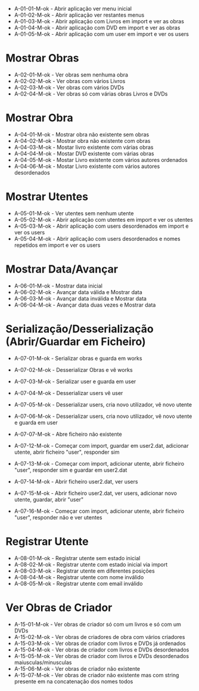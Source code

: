 * A-01-01-M-ok - Abrir aplicação ver menu inicial
* A-01-02-M-ok - Abrir aplicação ver restantes menus
* A-01-03-M-ok - Abrir aplicação com Livros em import e ver as obras   
* A-01-04-M-ok - Abrir aplicação com DVD em import e ver as obras   
* A-01-05-M-ok - Abrir aplicação com um user em import e ver os users

# Mostrar Obras

* A-02-01-M-ok - Ver obras sem nenhuma obra 
* A-02-02-M-ok - Ver obras com vários Livros  
* A-02-03-M-ok - Ver obras com vários DVDs  
* A-02-04-M-ok - Ver obras só com várias obras Livros e DVDs

# Mostrar Obra

* A-04-01-M-ok - Mostrar obra não existente sem obras 
* A-04-02-M-ok - Mostrar obra não existente com obras 
* A-04-03-M-ok - Mostar livro existente com várias obras  
* A-04-04-M-ok - Mostar DVD existente com várias obras  
* A-04-05-M-ok - Mostar Livro existente com vários autores ordenados
* A-04-06-M-ok - Mostar Livro existente com vários autores desordenados

# Mostrar Utentes

* A-05-01-M-ok - Ver utentes sem nenhum utente
* A-05-02-M-ok - Abrir aplicação com utentes em import e ver os utentes
* A-05-03-M-ok - Abrir aplicação com users desordenados em import e ver os users 
* A-05-04-M-ok - Abrir aplicação com users desordenados e nomes repetidos em import e ver os users 

# Mostrar Data/Avançar

* A-06-01-M-ok - Mostrar data inicial 
* A-06-02-M-ok - Avançar data válida e Mostrar data
* A-06-03-M-ok - Avançar data inválida e Mostrar data 
* A-06-04-M-ok - Avançar data duas vezes e Mostrar data 

# Serialização/Desserialização (Abrir/Guardar em Ficheiro)

* A-07-01-M-ok - Serializar obras e guarda em works
* A-07-02-M-ok - Desserializar Obras e vê works
* A-07-03-M-ok - Serializar user  e guarda em user
* A-07-04-M-ok - Desserializar users vê user
* A-07-05-M-ok - Desserializar users, cria novo utilizador, vê novo utente
* A-07-06-M-ok - Desserializar users, cria novo utilizador, vê novo utente e guarda em user
* A-07-07-M-ok - Abre ficheiro não existente

* A-07-12-M-ok - Começar com import, guardar em user2.dat, adicionar utente, abrir ficheiro "user", responder sim
* A-07-13-M-ok - Começar com import, adicionar utente, abrir ficheiro "user", responder sim e guardar em user2.dat  
* A-07-14-M-ok - Abrir ficheiro user2.dat, ver users
* A-07-15-M-ok - Abrir ficheiro user2.dat, ver users, adicionar novo utente, guardar, abrir "user"
* A-07-16-M-ok - Começar com import, adicionar utente, abrir ficheiro "user", responder não  e ver utentes

# Registrar Utente

* A-08-01-M-ok - Registrar utente sem estado inicial 
* A-08-02-M-ok - Registrar utente com estado inicial via import 
* A-08-03-M-ok - Registrar utente em diferentes posições 
* A-08-04-M-ok - Registrar utente com nome inválido
* A-08-05-M-ok - Registrar utente com email inválido 

# Ver Obras de Criador

* A-15-01-M-ok - Ver obras de criador só com um livros e só com um DVDs
* A-15-02-M-ok - Ver obras de criadores de obra com vários criadores
* A-15-03-M-ok - Ver obras de criador com livros e DVDs já ordenados
* A-15-04-M-ok - Ver obras de criador com livros e DVDs desordenados
* A-15-05-M-ok - Ver obras de criador com livros e DVDs desordenados  maiusculas/minusculas
* A-15-06-M-ok - Ver obras de criador não existente
* A-15-07-M-ok - Ver obras de criador não existente mas com string presente em na concatenação dos nomes todos
